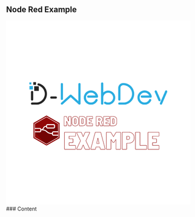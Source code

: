 ## Node Red Example
<img src="https://github.com/Derrick-Tan-D-WEBDEV/node-red-example/blob/main/project-logo.png">
### Content
